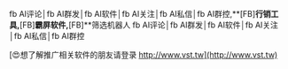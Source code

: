 fb AI评论│fb AI群发│fb AI软件│fb AI关注│fb AI私信│fb AI群控,**[FB]**行销工具,**[FB]**霸屏软件,**[FB]**筛选机器人
fb AI评论│fb AI群发│fb AI软件│fb AI关注│fb AI私信│fb AI群控

[😍想了解推广相关软件的朋友请登录 http://www.vst.tw](http://www.vst.tw)



